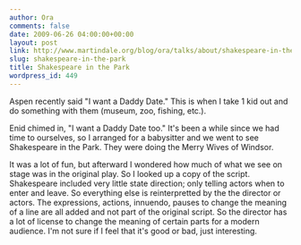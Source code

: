 ```yaml
---
author: Ora
comments: false
date: 2009-06-26 04:00:00+00:00
layout: post
link: http://www.martindale.org/blog/ora/talks/about/shakespeare-in-the-park
slug: shakespeare-in-the-park
title: Shakespeare in the Park
wordpress_id: 449
---
```


Aspen recently said "I want a Daddy Date." This is when I take 1 kid out and do something with them (museum, zoo, fishing, etc.).   
  
Enid chimed in, "I want a Daddy Date too." It's been a while since we had time to ourselves, so I arranged for a babysitter and we went to see Shakespeare in the Park. They were doing the Merry Wives of Windsor.  
  
It was a lot of fun, but afterward I wondered how much of what we see on stage was in the original play. So I looked up a copy of the script. Shakespeare included very little state direction; only telling actors when to enter and leave. So everything else is reinterpretted by the the director or actors. The expressions, actions, innuendo, pauses to change the meaning of a line are all added and not part of the original script. So the director has a lot of license to change the meaning of certain parts for a modern audience. I'm not sure if I feel that it's good or bad, just interesting.
